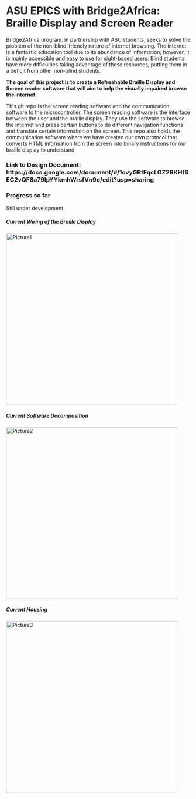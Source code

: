 
<h1>ASU EPICS with Bridge2Africa: Braille Display and Screen Reader</h1>

<p>Bridge2Africa program, in partnership with ASU students, seeks to solve the problem of the non-blind-friendly nature of internet browsing. The internet is a fantastic education tool due to its abundance of information; however, it is mainly accessible and easy to use for sight-based users. 
Blind students have more difficulties taking advantage of these resources, putting them in a deficit from other non-blind students. </p>
<p><b>The goal of this project is to create a Refreshable Braille Display and Screen reader 
software that will aim to help the visually impaired browse the internet</b></p>
<p>This git repo is the screen reading software and the communication software to the microcontroller. The screen reading software is the interface between the user
and the braille display. They use the software to browse the internet and press certain buttons to do different navigation functions and translate certain information
on the screen. This repo also holds the communication software where we have created our own protocol that converts HTML information from the screen into binary
instructions for our braille display to understand</p>

<h3>Link to Design Document: https://docs.google.com/document/d/1ovyGRtFqcLOZ2RKHfSEC2vQF8a79lpYYkmhWrsfVn9o/edit?usp=sharing</h3>

<h3>Progress so far</h3>
Still under development

<h5>Current Wiring of the Braille Display</h5>
<img width="468" alt="Picture1" src="https://user-images.githubusercontent.com/38186787/118158801-1d893480-b3d1-11eb-94f9-23d6ec803674.png">
<h5>Current Software Decomposition</h5>
<img width="468" alt="Picture2" src="https://user-images.githubusercontent.com/38186787/118158818-21b55200-b3d1-11eb-88df-be349bcdea3a.png">
<h5>Current Housing</h5>
<img width="468" alt="Picture3" src="https://user-images.githubusercontent.com/38186787/118158819-21b55200-b3d1-11eb-8131-4ceae8f46d0e.png">
